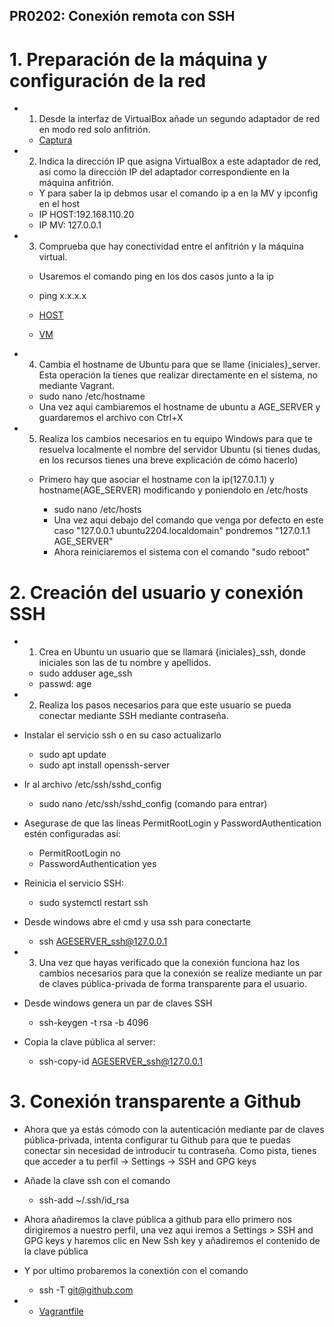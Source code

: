 ## PR0202: Conexión remota con SSH

# 1. Preparación de la máquina y configuración de la red

- 1. Desde la interfaz de VirtualBox añade un segundo adaptador de red en modo red solo anfitrión.

    - [Captura](./RED.png)

- 2. Indica la dirección IP que asigna VirtualBox a este adaptador de red, así como la dirección IP del adaptador correspondiente en la máquina anfitrión.
    
    - Y para saber la ip debmos usar el comando ip a en la MV y ipconfig en el host 
    - IP HOST:192.168.110.20
    - IP MV: 127.0.0.1

- 3. Comprueba que hay conectividad entre el anfitrión y la máquina virtual.
    
    - Usaremos el comando ping en los dos casos junto a la ip
    - ping x.x.x.x

    - [HOST](./HOST.png)
    - [VM](./MV.png) 

- 4. Cambia el hostname de Ubuntu para que se llame {iniciales}_server. Esta operación la tienes que realizar directamente en el sistema, no mediante Vagrant.

    - sudo nano /etc/hostname
    - Una vez aqui cambiaremos el hostname de ubuntu a AGE_SERVER y guardaremos el archivo con Ctrl+X

- 5. Realiza los cambios necesarios en tu equipo Windows para que te resuelva localmente el nombre del servidor Ubuntu (si tienes dudas, en los recursos tienes una breve explicación de cómo hacerlo)
  
    - Primero hay que asociar el hostname con la ip(127.0.1.1) y hostname(AGE_SERVER) modificando y poniendolo en /etc/hosts

      - sudo nano /etc/hosts
      - Una vez aqui debajo del comando que venga por defecto en este caso "127.0.0.1 ubuntu2204.localdomain" pondremos "127.0.1.1 AGE_SERVER" 
      - Ahora reiniciaremos el sistema con el comando "sudo reboot"

# 2. Creación del usuario y conexión SSH

- 1. Crea en Ubuntu un usuario que se llamará {iniciales}_ssh, donde iniciales son las de tu nombre y apellidos.
  
    - sudo adduser age_ssh 
    - passwd: age
  
- 2. Realiza los pasos necesarios para que este usuario se pueda conectar mediante SSH mediante contraseña.
  
- Instalar el servicio ssh o en su caso actualizarlo
  - sudo apt update
  - sudo apt install openssh-server
- Ir al archivo /etc/ssh/sshd_config 
  - sudo nano /etc/ssh/sshd_config (comando para entrar)
- Asegurase de que las líneas PermitRootLogin y PasswordAuthentication estén configuradas así:
  - PermitRootLogin no
  - PasswordAuthentication yes
- Reinicia el servicio SSH:
  - sudo systemctl restart ssh
- Desde windows abre el cmd y usa ssh para conectarte 
    - ssh AGESERVER_ssh@127.0.0.1

- 3. Una vez que hayas verificado que la conexión funciona haz los cambios necesarios para que la conexión se realize mediante un par de claves pública-privada de forma transparente para el usuario.

- Desde windows genera un par de claves SSH
  - ssh-keygen -t rsa -b 4096
- Copia la clave pública al server:
  - ssh-copy-id AGESERVER_ssh@127.0.0.1

# 3. Conexión transparente a Github

- Ahora que ya estás cómodo con la autenticación mediante par de claves pública-privada, intenta configurar tu Github para que te puedas conectar sin necesidad de introducir tu contraseña. Como pista, tienes que acceder a tu perfil -> Settings -> SSH and GPG keys

- Añade la clave ssh con el comando 
  - ssh-add ~/.ssh/id_rsa
- Ahora añadiremos la clave pública a github para ello primero nos dirigiremos a nuestro perfil, una vez aqui iremos a Settings > SSH and GPG keys y haremos clic en New Ssh key y añadiremos el contenido de la clave pública
- Y por ultimo probaremos la conextión con el comando 
  - ssh -T git@github.com




- - [Vagrantfile](./Vagrantfile)
